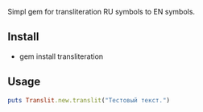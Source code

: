 Simpl gem for transliteration RU symbols to EN symbols. 

Install
--------

* gem install transliteration

Usage
--------

```ruby
puts Translit.new.translit("Тестовый текст.")